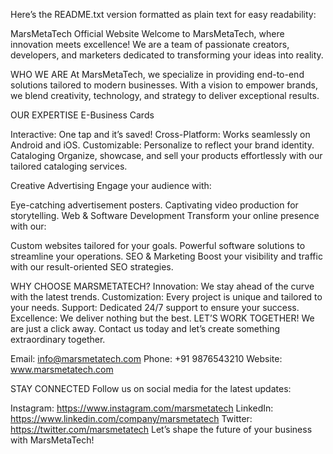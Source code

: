 
Here’s the README.txt version formatted as plain text for easy readability:

MarsMetaTech Official Website
Welcome to MarsMetaTech, where innovation meets excellence! We are a team of passionate creators, developers, and marketers dedicated to transforming your ideas into reality.

WHO WE ARE
At MarsMetaTech, we specialize in providing end-to-end solutions tailored to modern businesses. With a vision to empower brands, we blend creativity, technology, and strategy to deliver exceptional results.

OUR EXPERTISE
E-Business Cards

Interactive: One tap and it’s saved!
Cross-Platform: Works seamlessly on Android and iOS.
Customizable: Personalize to reflect your brand identity.
Cataloging
Organize, showcase, and sell your products effortlessly with our tailored cataloging services.

Creative Advertising
Engage your audience with:

Eye-catching advertisement posters.
Captivating video production for storytelling.
Web & Software Development
Transform your online presence with our:

Custom websites tailored for your goals.
Powerful software solutions to streamline your operations.
SEO & Marketing
Boost your visibility and traffic with our result-oriented SEO strategies.

WHY CHOOSE MARSMETATECH?
Innovation: We stay ahead of the curve with the latest trends.
Customization: Every project is unique and tailored to your needs.
Support: Dedicated 24/7 support to ensure your success.
Excellence: We deliver nothing but the best.
LET’S WORK TOGETHER!
We are just a click away. Contact us today and let’s create something extraordinary together.

Email: info@marsmetatech.com
Phone: +91 9876543210
Website: www.marsmetatech.com

STAY CONNECTED
Follow us on social media for the latest updates:

Instagram: https://www.instagram.com/marsmetatech
LinkedIn: https://www.linkedin.com/company/marsmetatech
Twitter: https://twitter.com/marsmetatech
Let’s shape the future of your business with MarsMetaTech!

